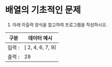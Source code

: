 # 배열의 기초적인 문제
1. 아래 이출력 양식을 참고하여 프로그램을 작성하시오.

| 구분    | 데이터 예시      |
|---------|------------------|
| 입력 :  | [ 2, 4, 6, 7, 9] |
| 출력 :  | 28               |
